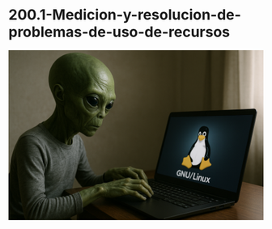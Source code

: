 # 200.1-Medicion-y-resolucion-de-problemas-de-uso-de-recursos
![LPI Logo](../../../../wallpaper/et_linux.png "Buscando al viejo hombre ")
